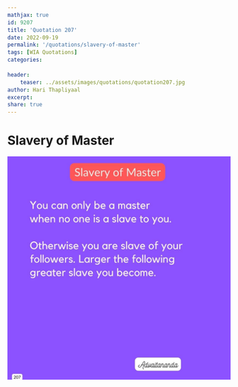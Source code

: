 ```yaml
---
mathjax: true
id: 9207
title: 'Quotation 207'
date: 2022-09-19
permalink: '/quotations/slavery-of-master'
tags: [WIA Quotations] 
categories: 

header:
    teaser: ../assets/images/quotations/quotation207.jpg
author: Hari Thapliyaal 
excerpt:
share: true 
---
```


# Slavery of Master

![Slavery of Master](../assets/images/quotations/quotation207.jpg)
